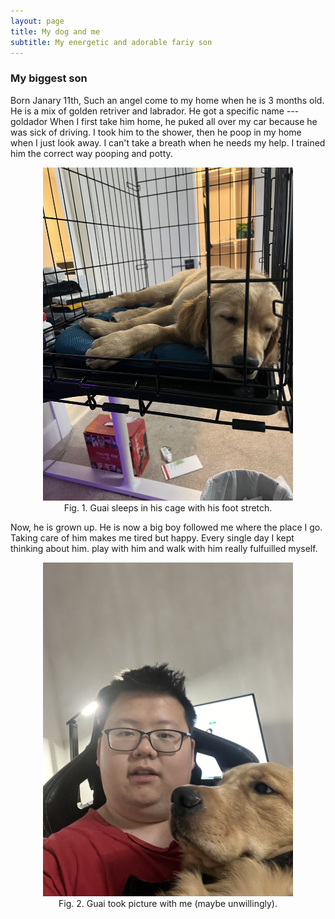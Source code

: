 ```yaml
---
layout: page
title: My dog and me
subtitle: My energetic and adorable fariy son
---
```


### My biggest son

Born Janary 11th, Such an angel come to my home when he is 3 months old. He is a mix of golden retriver and labrador. He got a specific name --- goldador
When I first take him home, he puked all over my car because he was sick of driving. I took him to the shower, then he poop in my home when I just look away. I can't take a breath when he needs my help. I trained him the correct way pooping and potty.

  <center>
  <img src="/assets/img/guai/Guai_puppy.jpg" width="400"/></center>
  <center>Fig. 1. Guai sleeps in his cage with his foot stretch.</center>

  
Now, he is grown up. He is now a big boy followed me where the place I go. Taking care of him makes me tired but happy. Every single day I kept thinking about him. play with him and walk with him really fulfuilled myself.

  <center>
  <img src="/assets/img/guai/Me&Guai.jpg" width="400"/></center>
  <center>Fig. 2. Guai took picture with me (maybe unwillingly).</center>



